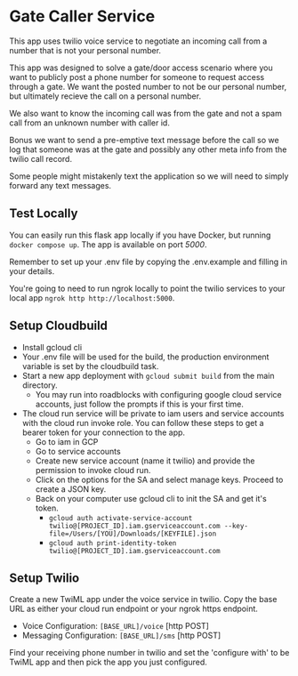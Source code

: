 # Gate Caller Service

This app uses twilio voice service to negotiate an incoming call from a number that is not your personal number.

This app was designed to solve a gate/door access scenario where you want to publicly post a phone number for someone to request access through a gate. We want the posted number to not be our personal number, but ultimately recieve the call on a personal number.

We also want to know the incoming call was from the gate and not a spam call from an unknown number with caller id.

Bonus we want to send a pre-emptive text message before the call so we log that someone was at the gate and possibly any other meta info from the twilio call record.

Some people might mistakenly text the application so we will need to simply forward any text messages.

## Test Locally

You can easily run this flask app locally if you have Docker, but running `docker compose up`. The app is available on port *5000*.

Remember to set up your .env file by copying the .env.example and filling in your details.

You're going to need to run ngrok locally to point the twilio services to your local app `ngrok http http://localhost:5000`.

## Setup Cloudbuild

- Install gcloud cli
- Your .env file will be used for the build, the production environment variable is set by the cloudbuild task.
- Start a new app deployment with `gcloud submit build` from the main directory.
  - You may run into roadblocks with configuring google cloud service accounts, just follow the prompts if this is your first time.
- The cloud run service will be private to iam users and service accounts with the cloud run invoke role. You can follow these steps to get a bearer token for your connection to the app.
  - Go to iam in GCP
  - Go to service accounts
  - Create new service account (name it twilio) and provide the permission to invoke cloud run.
  - Click on the options for the SA and select manage keys. Proceed to create a JSON key.
  - Back on your computer use gcloud cli to init the SA and get it's token.
    - `gcloud auth activate-service-account twilio@[PROJECT_ID].iam.gserviceaccount.com --key-file=/Users/[YOU]/Downloads/[KEYFILE].json`
    - `gcloud auth print-identity-token twilio@[PROJECT_ID].iam.gserviceaccount.com`

## Setup Twilio

Create a new TwiML app under the voice service in twilio. Copy the base URL as either your cloud run endpoint or your ngrok https endpoint.

- Voice Configuration: `[BASE_URL]/voice` [http POST]
- Messaging Configuration: `[BASE_URL]/sms` [http POST]

Find your receiving phone number in twilio and set the 'configure with' to be TwiML app and then pick the app you just configured.